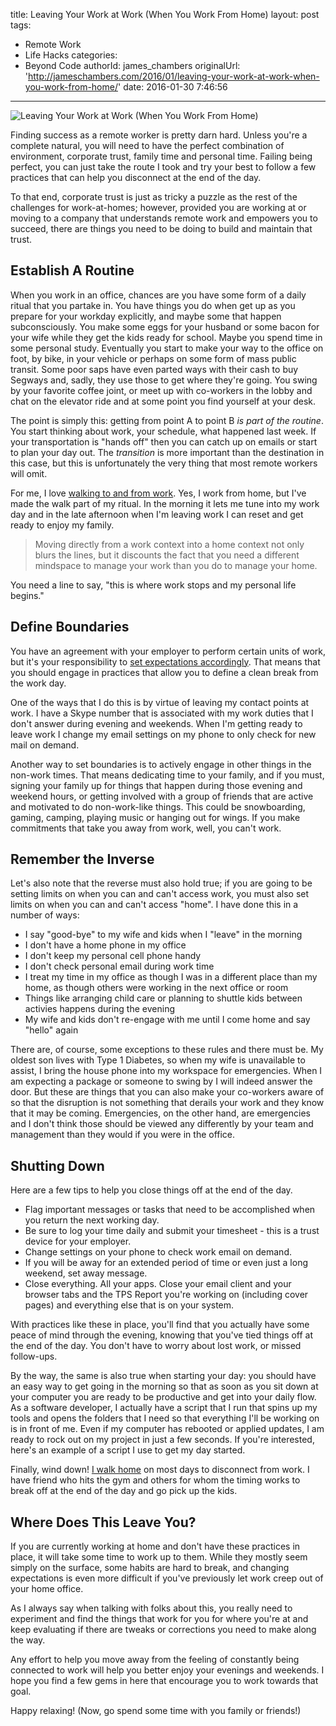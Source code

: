 title: Leaving Your Work at Work (When You Work From Home)
layout: post
tags:
  - Remote Work
  - Life Hacks
categories:
  - Beyond Code
authorId: james_chambers
originalUrl: 'http://jameschambers.com/2016/01/leaving-your-work-at-work-when-you-work-from-home/'
date: 2016-01-30 7:46:56
---

![Leaving Your Work at Work (When You Work From Home)](https://jcblogimages.blob.core.windows.net:443/img/2016/01/shutting-down-banner.png)

Finding success as a remote worker is pretty darn hard. Unless you're a complete natural, you will need to have the perfect combination of environment, corporate trust, family time and personal time. Failing being perfect, you can just take the route I took and try your best to follow a few practices that can help you disconnect at the end of the day. 

<!-- more -->

To that end, corporate trust is just as tricky a puzzle as the rest of the challenges for work-at-homes; however, provided you are working at or moving to a company that understands remote work and empowers you to succeed, there are things you need to be doing to build and maintain that trust. 

## Establish A Routine

When you work in an office, chances are you have some form of a daily ritual that you partake in. You have things you do when get up as you prepare for your workday explicitly, and maybe some that happen subconsciously. You make some eggs for your husband or some bacon for your wife while they get the kids ready for school. Maybe you spend time in some personal study. Eventually you start to make your way to the office on foot, by bike, in your vehicle or perhaps on some form of mass public transit. Some poor saps have even parted ways with their cash to buy Segways and, sadly, they use those to get where they're going. You swing by your favorite coffee joint, or meet up with co-workers in the lobby and chat on the elevator ride and at some point you find yourself at your desk.

The point is simply this: getting from point A to point B _is part of the routine_. You start thinking about work, your schedule, what happened last week. If your transportation is "hands off" then you can catch up on emails or start to plan your day out. The _transition_ is more important than the destination in this case, but this is unfortunately the very thing that most remote workers will omit.

For me, I love [walking to and from work](http://jameschambers.com/2015/03/working-from-home-and-walking-to-work-surviving-remote-work/). Yes, I work from home, but I've made the walk part of my ritual. In the morning it lets me tune into my work day and in the late afternoon when I'm leaving work I can reset and get ready to enjoy my family. 

>Moving directly from a work context into a home context not only blurs the lines, but it discounts the fact that you need a different mindspace to manage your work than you do to manage your home.

You need a line to say, "this is where work stops and my personal life begins."

## Define Boundaries

You have an agreement with your employer to perform certain units of work, but it's your responsibility to [set expectations accordingly](http://jameschambers.com/2016/01/work-is-not-life/). That means that you should engage in practices that allow you to define a clean break from the work day.

One of the ways that I do this is by virtue of leaving my contact points at work. I have a Skype number that is associated with my work duties that I don't answer during evening and weekends. When I'm getting ready to leave work I change my email settings on my phone to only check for new mail on demand. 

Another way to set boundaries is to actively engage in other things in the non-work times. That means dedicating time to your family, and if you must, signing your family up for things that happen during those evening and weekend hours, or getting involved with a group of friends that are active and motivated to do non-work-like things. This could be snowboarding, gaming, camping, playing music or hanging out for wings. If you make commitments that take you away from work, well, you can't work.  

## Remember the Inverse

Let's also note that the reverse must also hold true; if you are going to be setting limits on when you can and can't access work, you must also set limits on when you can and can't access "home".  I have done this in a number of ways:

 - I say "good-bye" to my wife and kids when I "leave" in the morning
 - I don't have a home phone in my office
 - I don't keep my personal cell phone handy
 - I don't check personal email during work time
 - I treat my time in my office as though I was in a different place than my home, as though others were working in the next office or room
 - Things like arranging child care or planning to shuttle kids between activies happens during the evening
 - My wife and kids don't re-engage with me until I come home and say "hello" again

There are, of course, some exceptions to these rules and there must be. My oldest son lives with Type 1 Diabetes, so when my wife is unavailable to assist, I bring the house phone into my workspace for emergencies. When I am expecting a package or someone to swing by I will indeed answer the door. But these are things that you can also make your co-workers aware of so that the disruption is not something that derails your work and they know that it may be coming.  Emergencies, on the other hand, are emergencies and I don't think those should be viewed any differently by your team and management than they would if you were in the office.

## Shutting Down

Here are a few tips to help you close things off at the end of the day. 
- Flag important messages or tasks that need to be accomplished when you return the next working day.
- Be sure to log your time daily and submit your timesheet - this is a trust device for your employer.
- Change settings on your phone to check work email on demand.
- If you will be away for an extended period of time or even just a long weekend, set away message.
- Close everything. All your apps. Close your email client and your browser tabs and the TPS Report you're working on (including cover pages) and everything else that is on your system.

With practices like these in place, you'll find that you actually have some peace of mind through the evening, knowing that you've tied things off at the end of the day. You don't have to worry about lost work, or missed follow-ups. 

By the way, the same is also true when starting your day: you should have an easy way to get going in the morning so that as soon as you sit down at your computer you are ready to be productive and get into your daily flow. As a software developer, I actually have a script that I run that spins up my tools and opens the folders that I need so that everything I'll be working on is in front of me. Even if my computer has rebooted or applied updates, I am ready to rock out on my project in just a few seconds.  If you're interested, here's an example of a script I use to get my day started.

Finally, wind down! [I walk home](http://jameschambers.com/2015/03/working-from-home-and-walking-to-work-surviving-remote-work/) on most days to disconnect from work. I have friend who hits the gym and others for whom the timing works to break off at the end of the day and go pick up the kids.

## Where Does This Leave You?

If you are currently working at home and don't have these practices in place, it will take some time to work up to them. While they mostly seem simply on the surface, some habits are hard to break, and changing expectations is even more difficult if you've previously let work creep out of your home office.

As I always say when talking with folks about this, you really need to experiment and find the things that work for you for where you're at and keep evaluating if there are tweaks or corrections you need to make along the way.

Any effort to help you move away from the feeling of constantly being connected to work will help you better enjoy your evenings and weekends. I hope you find a few gems in here that encourage you to work towards that goal.

Happy relaxing! (Now, go spend some time with you family or friends!)